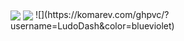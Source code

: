 
<img align="center" src="https://github-readme-stats-six-snowy.vercel.app/api?username=LudoDash&theme=dark">
<img align="center" src="https://github-readme-stats-six-snowy.vercel.app/api/top-langs/?username=LudoDash&theme=dark">
![](https://komarev.com/ghpvc/?username=LudoDash&color=blueviolet)


